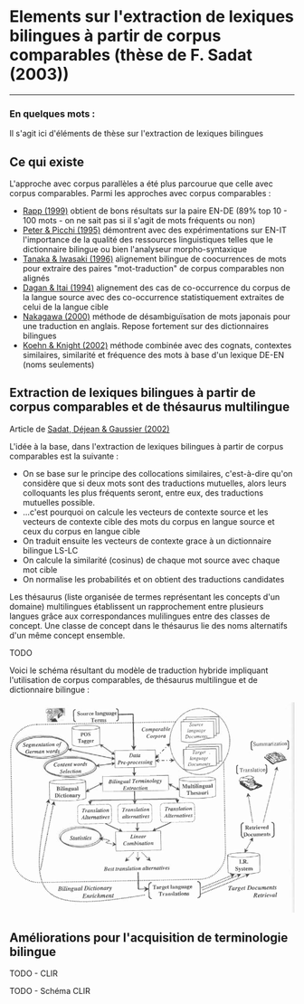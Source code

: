 # Elements sur l'extraction de lexiques bilingues à partir de corpus comparables (thèse de F. Sadat (2003))
---------

### En quelques mots : 
Il s'agit ici d'éléments de thèse sur l'extraction de lexiques bilingues


## Ce qui existe
L'approche avec corpus parallèles a été plus parcourue que celle avec corpus comparables. Parmi les approches avec corpus comparables :
* [Rapp (1999)](http://citeseerx.ist.psu.edu/viewdoc/download?doi=10.1.1.35.558&rep=rep1&type=pdf) obtient de bons résultats sur la paire EN-DE (89% top 10 - 100 mots - on ne sait pas si il s'agit de mots fréquents ou non)
* [Peter & Picchi (1995)](http://link.springer.com/chapter/10.1007/978-1-4615-5661-9_7) démontrent avec des expérimentations sur EN-IT l'importance de la qualité des ressources linguistiques telles que le dictionnaire bilingue ou bien l'analyseur morpho-syntaxique
* [Tanaka & Iwasaki (1996)](http://citeseerx.ist.psu.edu/viewdoc/download?doi=10.1.1.47.1150&rep=rep1&type=pdf) alignement bilingue de coocurrences de mots pour extraire des paires "mot-traduction" de corpus comparables non alignés
* [Dagan & Itai (1994)](http://www.cs.technion.ac.il/~itai/publications/CL/DI.pdf) alignement des cas de co-occurrence du corpus de la langue source avec des co-occurrence statistiquement extraites de celui de la langue cible
* [Nakagawa (2000)](http://www.mt-archive.info/LREC-2000-Nakagawa.pdf) méthode de désambiguïsation de mots japonais pour une traduction en anglais. Repose fortement sur des dictionnaires bilingues
* [Koehn & Knight (2002)](http://homepages.inf.ed.ac.uk/pkoehn/publications/learnlex2002.pdf) méthode combinée avec des cognats, contextes similaires, similarité et fréquence des mots à base d'un lexique DE-EN (noms seulements)



## Extraction de lexiques bilingues à partir de corpus comparables et de thésaurus multilingue

Article de [Sadat, Déjean & Gaussier (2002)](http://acl-arc.comp.nus.edu.sg/archives/acl-arc-090501d3/data/pdf/anthology-PDF/C/C02/C02-1166.pdf)

L'idée à la base, dans l'extraction de lexiques bilingues à partir de corpus comparables est la suivante :
* On se base sur le principe des collocations similaires, c'est-à-dire qu'on considère que si deux mots sont des traductions mutuelles, alors leurs colloquants les plus fréquents seront, entre eux, des traductions mutuelles possible.
* ...c'est pourquoi on calcule les vecteurs de contexte source et les vecteurs de contexte cible des mots du corpus en langue source et ceux du corpus en langue cible
* On traduit ensuite les vecteurs de contexte grace à un dictionnaire bilingue LS-LC
* On calcule la similarité (cosinus) de chaque mot source avec chaque mot cible
* On normalise les probabilités et on obtient des traductions candidates

Les thésaurus (liste organisée de termes représentant les concepts d'un domaine) multilingues établissent un rapprochement entre plusieurs langues grâce aux correspondances mulilingues entre des classes de concept. Une classe de concept dans le thésaurus lie des noms alternatifs d'un même concept ensemble.

TODO

Voici le schéma résultant du modèle de traduction hybride impliquant l'utilisation de corpus comparables, de thésaurus multilingue et de dictionnaire bilingue :

![alt text][fig1]





## Améliorations pour l'acquisition de terminologie bilingue

TODO - CLIR

TODO - Schéma CLIR






[fig1]: https://github.com/allinard/Multi-alignement-en-corpus-comparables/blob/master/Articles/images/sadat1.png "Structure générale de la méthode proposée"
